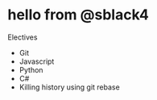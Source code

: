 # hello from @sblack4
Electives
* Git
* Javascript
* Python
* C#
* Killing history using git rebase
